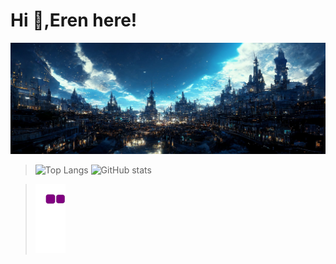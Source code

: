 # Hi 👋,Eren here!
![GitHub stats](https://github.com/Lawhoer/Lawhoer/blob/main/wsdfwef.jfif)
>![Top Langs](https://github-readme-stats.vercel.app/api/top-langs/?username=Lawhoer&theme=tokyonight&hide_title)
![GitHub stats](https://github-readme-stats.vercel.app/api?username=Lawhoer&show_icons=true&theme=tokyonight)

>![snake gif](https://github.com/Lawhoer/Lawhoer/blob/output/github-contribution-grid-snake.gif)



